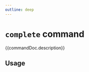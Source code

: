 ```yaml
---
outline: deep
---
```

# `complete` command

<script setup lang="ts">
import {data as docs} from "./cli.data.js";
const commandDoc = docs.complete;
</script>

{{commandDoc.description}}

## Usage
<div v-html="commandDoc.usageHtml"></div>
<div v-html="commandDoc.options"></div>
